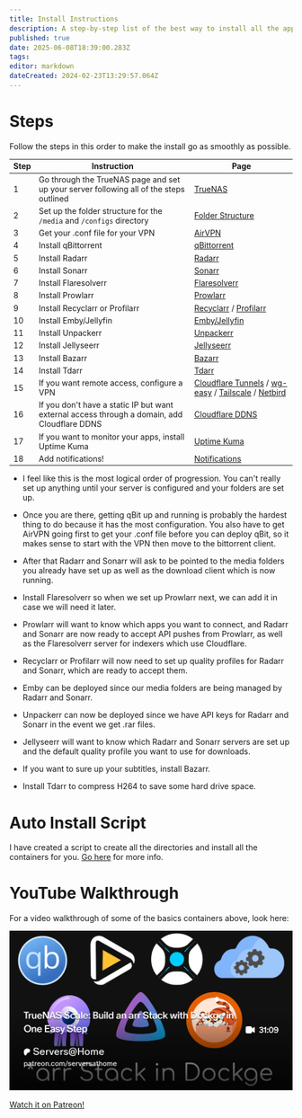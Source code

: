 ```yaml
---
title: Install Instructions
description: A step-by-step list of the best way to install all the apps
published: true
date: 2025-06-08T18:39:00.283Z
tags: 
editor: markdown
dateCreated: 2024-02-23T13:29:57.064Z
---
```


# Steps

Follow the steps in this order to make the install go as smoothly as possible.

| Step | Instruction | Page |
| --- | --- | --- |
| 1 | Go through the TrueNAS page and set up your server following all of the steps outlined | [TrueNAS](/TrueNAS) |
| 2   | Set up the folder structure for the `/media` and `/configs` directory | [Folder Structure](/Folder-Structure) |
| 3   | Get your .conf file for your VPN | [AirVPN](/AirVPN) |
| 4   | Install qBittorrent | [qBittorrent](/qBittorrent) |
| 5   | Install Radarr | [Radarr](/radarr) |
| 6   | Install Sonarr | [Sonarr](/Sonarr) |
| 7   | Install Flaresolverr | [Flaresolverr](/Flaresolverr) |
| 8   | Install Prowlarr | [Prowlarr](/Prowlarr) |
| 9   | Install Recyclarr or Profilarr | [Recyclarr](/Recyclarr) / [Profilarr](/profilarr) |
| 10  | Install Emby/Jellyfin | [Emby/Jellyfin](/Emby) |
| 11  | Install Unpackerr | [Unpackerr](/Unpackerr) |
| 12  | Install Jellyseerr | [Jellyseerr](/Jellyseerr) |
| 13  | Install Bazarr | [Bazarr](/bazarr) |
| 14  | Install Tdarr | [Tdarr](/tdarr) |
| 15  | If you want remote access, configure a VPN | [Cloudflare Tunnels](/CloudflareTunnels) / [wg-easy](/wg-easy) / [Tailscale](/tailscale) / [Netbird](/netbird) |
| 16  | If you don't have a static IP but want external access through a domain, add Cloudflare DDNS | [Cloudflare DDNS](/cloudflareddns) |
| 17  | If you want to monitor your apps, install Uptime Kuma | [Uptime Kuma](/Kuma) |
| 18  | Add notifications! | [Notifications](/Notifications) |

- I feel like this is the most logical order of progression. You can't really set up anything until your server is configured and your folders are set up.
 
- Once you are there, getting qBit up and running is probably the hardest thing to do because it has the most configuration. You also have to get AirVPN going first to get your .conf file before you can deploy qBit, so it makes sense to start with the VPN then move to the bittorrent client.
 
- After that Radarr and Sonarr will ask to be pointed to the media folders you already have set up as well as the download client which is now running.
 
- Install Flaresolverr so when we set up Prowlarr next, we can add it in case we will need it later. 
 
- Prowlarr will want to know which apps you want to connect, and Radarr and Sonarr are now ready to accept API pushes from Prowlarr, as well as the Flaresolverr server for indexers which use Cloudflare.
 
- Recyclarr or Profilarr will now need to set up quality profiles for Radarr and Sonarr, which are ready to accept them.
 
- Emby can be deployed since our media folders are being managed by Radarr and Sonarr.
 
- Unpackerr can now be deployed since we have API keys for Radarr and Sonarr in the event we get .rar files.
 
- Jellyseerr will want to know which Radarr and Sonarr servers are set up and the default quality profile you want to use for downloads.

- If you want to sure up your subtitles, install Bazarr.

- Install Tdarr to compress H264 to save some hard drive space.

# Auto Install Script
I have created a script to create all the directories and install all the containers for you. [Go here](/Folder-Structure#auto-folder-creation-for-truenas) for more info. 

# YouTube Walkthrough

For a video walkthrough of some of the basics containers above, look here:

![](/2025-01-28-truenas-scale-build-an-arr-stac-promo-card.png)

[Watch it on Patreon!](https://www.patreon.com/posts/truenas-scale-in-120976920?utm_medium=clipboard_copy&utm_source=copyLink&utm_campaign=postshare_creator&utm_content=join_link)